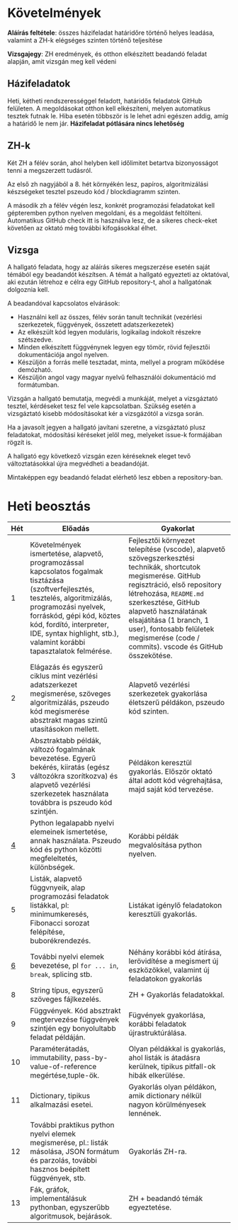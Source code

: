 # Követelmények

**Aláírás feltétele**: összes házifeladat határidőre történő helyes leadása, valamint a ZH-k elégséges szinten történő teljesítése

**Vizsgajegy**: ZH eredmények, és otthon elkészített beadandó feladat alapján, amit vizsgán meg kell védeni

## Házifeladatok

Heti, kétheti rendszerességgel feladott, határidős feladatok GitHub felületen. A megoldásokat otthon kell elkészíteni, melyen automatikus tesztek futnak le. Hiba esetén többször is le lehet adni egészen addig, amíg a határidő le nem jár.
**Házifeladat pótlására nincs lehetőség**

## ZH-k

Két ZH a félév során, ahol helyben kell időlimitet betartva bizonyosságot tenni a megszerzett tudásról.

Az első zh nagyjából a 8. hét környékén lesz, papíros, algoritmizálási készségeket tesztel pszeudo kód / blockdiagramm szinten. 

A második zh a félév végén lesz, konkrét programozási feladatokat kell gépteremben python nyelven megoldani, és a megoldást feltölteni. Automatikus GitHub check itt is használva lesz, de a sikeres check-eket követően az oktató még további kifogásokkal élhet. 

## Vizsga

A hallgató feladata, hogy az aláírás sikeres megszerzése esetén saját témából egy beadandót készítsen. 
A témát a hallgató egyezteti az oktatóval, aki ezután létrehoz e célra egy GitHub repository-t, ahol a hallgatónak dolgoznia kell. 

A beadandóval kapcsolatos elvárások:
 - Használni kell az összes, félév során tanult technikát (vezérlési szerkezetek, függvények, összetett adatszerkezetek)
 - Az elkészült kód legyen moduláris, logikailag indokolt részekre szétszedve. 
 - Minden elkészített függvénynek legyen egy tömör, rövid fejlesztői dokumentációja angol nyelven.
 - Készüljön a forrás mellé tesztadat, minta, mellyel a program működése demózható.
 - Készüljön angol vagy magyar nyelvű felhasználói dokumentáció md formátumban.
 
Vizsgán a hallgató bemutatja, megvédi a munkáját, melyet a vizsgáztató tesztel, kérdéseket tesz fel vele kapcsolatban. Szükség esetén a vizsgáztató kisebb módosításokat kér a vizsgázótól a vizsga során.

Ha a javasolt jegyen a hallgató javítani szeretne, a vizsgáztató plusz feladatokat, módosítási kéréseket jelöl meg, melyeket issue-k formájában rögzít is.

A hallgató egy következő vizsgán ezen kéréseknek eleget tevő változtatásokkal újra megvédheti a beadandóját.

Mintaképpen egy beadandó feladat elérhető lesz ebben a repository-ban.

# Heti beosztás

| Hét | Előadás | Gyakorlat |
|-----|---------|-----------|
|1| Követelmények ismertetése, alapvető, programozással kapcsolatos fogalmak tisztázása (szoftverfejlesztés, tesztelés, algoritmizálás, programozási nyelvek, forráskód, gépi kód, köztes kód, fordító, interpreter, IDE, syntax highlight, stb.), valamint korábbi tapasztalatok felmérése. | Fejlesztői környezet telepítése (vscode), alapvető szövegszerkesztési technikák, shortcutok megismerése. GitHub regisztráció, első repository létrehozása, `README.md` szerkesztése, GitHub alapvető használatának elsajátítása (1 branch, 1 user), fontosabb felületek megismerése (code / commits). vscode és GitHub összekötése. |
| 2 | Elágazás és egyszerű ciklus mint vezérlési adatszerkezet megismerése, szöveges algoritmizálás, pszeudo kód megismerése absztrakt magas szintű utasításokon mellett. | Alapvető vezérlési szerkezetek gyakorlása életszerű példákon, pszeudo kód szinten.|
| 3 | Absztraktabb példák, változó fogalmának bevezetése. Egyerű bekérés, kiiratás (egész változókra szorítkozva) és alapvető vezérlési szerkezetek használata továbbra is pszeudo kód szintjén.  | Példákon keresztül gyakorlás. Először oktató által adott kód végrehajtása, majd saját kód tervezése.|
| [4](04/) | Python legalapabb nyelvi elemeinek ismertetése, annak használata. Pszeudo kód és python közötti megfeleltetés, különbségek.  | Korábbi példák megvalósítása python nyelven.|
| 5 | Listák, alapvető függvnyeik, alap programozási feladatok listákkal, pl: minimumkeresés, Fibonacci sorozat felépítése, buborékrendezés. | Listákat igénylő feladatokon keresztüli gyakorlás. |
| [6](06/) | További nyelvi elemek bevezetése, pl `for ... in`, `break`, splicing stb. | Néhány korábbi kód átírása, lerövidítése a megismert új eszközökkel, valamint új feladatokon gyakorlás|
| 8 | String típus, egyszerű szöveges fájlkezelés. | ZH + Gyakorlás feladatokkal.|
| 9 | Függvények. Kód absztrakt megtervezése függvények szintjén egy bonyolultabb feladat példáján.  | Fügvények gyakorlása, korábbi feladatok újrastruktúrálása.|
| 10 | Paraméterátadás, immutability, pass-by-value-of-reference megértése,tuple-ök. | Olyan példákkal is gyakorlás, ahol listák is átadásra kerülnek, tipikus pitfall-ok hibák elkerülése.|
| 11 | Dictionary, tipikus alkalmazási esetei. | Gyakorlás olyan példákon, amik dictionary nélkül nagyon körülményesek lennének.|
| 12 | További praktikus python nyelvi elemek megismerése, pl.: listák másolása, JSON formátum és parzolás, további hasznos beépített függvények, stb. | Gyakorlás ZH-ra.|
| 13 | Fák, gráfok, implementálásuk pythonban, egyszerűbb algoritmusok, bejárások.  | ZH + beadandó témák egyeztetése.|
